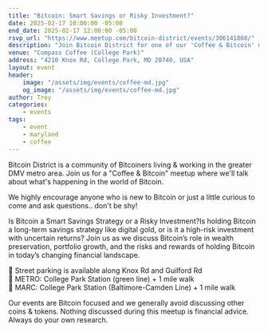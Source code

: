 ```yaml
---
title: "Bitcoin: Smart Savings or Risky Investment?"
date: 2025-02-17 10:00:00 -05:00
end_date: 2025-02-17 12:00:00 -05:00
rsvp_url: "https://www.meetup.com/bitcoin-district/events/306141868/"
description: "Join Bitcoin District for one of our 'Coffee & Bitcoin' meetups to discuss the latest Bitcoin news over coffee! We meet at least once a month."
venue: "Compass Coffee (College Park)"
address: "4210 Knox Rd, College Park, MD 20740, USA"
layout: event
header:
    image: "/assets/img/events/coffee-md.jpg"
    og_image: "/assets/img/events/coffee-md.jpg"
author: Trey
categories:
    - events
tags:
    - event
    - maryland
    - coffee
---
```


Bitcoin District is a community of Bitcoiners living & working in the greater DMV metro area. Join us for a "Coffee & Bitcoin" meetup where we'll talk about what's happening in the world of Bitcoin.  

We highly encourage anyone who is new to Bitcoin or just a little curious to come and ask questions.. don't be shy!  

Is Bitcoin a Smart Savings Strategy or a Risky Investment?Is holding Bitcoin a long-term savings strategy like digital gold, or is it a high-risk investment with uncertain returns? Join us as we discuss Bitcoin’s role in wealth preservation, portfolio growth, and the risks and rewards of holding Bitcoin in today’s changing financial landscape.

🚗 Street parking is available along Knox Rd and Guilford Rd  
🚆 METRO: College Park Station (green line) + 1 mile walk  
🚆 MARC: College Park Station (Baltimore-Camden Line) + 1 mile walk  

Our events are Bitcoin focused and we generally avoid discussing other coins & tokens. Nothing discussed during this meetup is financial advice. Always do your own research.  